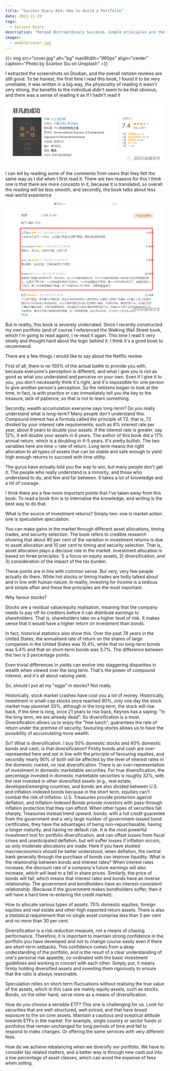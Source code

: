 ```yaml
---
title: "Success Diary #14: How to Build a Portfolio"
date: 2023-11-20
tags:
  - Success Diary
description: "Reread 《Extraordinary Success》，Simple principles are the truth."
images:
  - weekl6/cover.jpg
---
```


{{< img src="cover.jpg" alt="bg" maxWidth="960px" align="center" caption="Photo by Scarbor Siu on Unsplash" >}}

I extracted the screenshots on Douban, and the overall netizen reviews are still good. To be honest, the first time I read this book, I found it to be very unreliable, it was written in a big way, the physicality of reading it wasn't very strong, the benefits to the individual didn't seem to be that obvious, and there was a sense of reading it as if I hadn't read it

![](aaa.png)

I can tell by reading some of the comments from users that they felt the same way as I did when I first read it. There are two reasons for this I think one is that there are more concepts in it, because it is translated, so overall the reading will be less smooth, and secondly, the book talks about less real-world experience

![](bbb.png)

But in reality, this book is severely underrated. Since I recently constructed my own portfolio (and of course I referenced the Walking Wall Street book, which I'm going to read again), I re-read it again. This time I read it very slowly and thought hard about the logic behind it. I think it's a good book to recommend.

There are a few things I would like to say about the Netflix review:

First of all, there is no 100% of the actual battle to provide you with, because everyone's perception is different, and what I give you is not as good as what you understand and perceive on your own. Even if I give it to you, you don't necessarily think it's right, and it's impossible for one person to give another person's perception. So the netizens began to look at the time, in fact, is with practice or can immediately tell you the key to the treasure, lack of patience, so that is not to learn something.

Secondly, wealth accumulation everyone says long-term? Do you really understand what is long-term? Many people don't understand this. Compound interest has a formula called the principle of 72, that is, 72 divided by your interest rate requirements, such as 8% interest rate per year, about 9 years to double your assets. If the interest rate is greater, say 12%, it will double your assets in 6 years. The author of this book did a 17% annual return, which is a doubling in 4-5 years. It's pretty bullish. The two variables here are time + rate of return. Long term means the right allocation to all types of assets that can be stable and safe enough to yield high enough returns to succeed with time utility.

The gurus have actually told you the way to win, but many people don't get it. The people who really understand is a minority, and those who understand to do, and few and far between. It takes a lot of knowledge and a lot of courage.

I think there are a few more important points that I've taken away from this book. To read a book thin is to internalise the knowledge, and writing is the best way to do that.

What is the source of investment returns? Simply two: one is market action one is speculative speculation.

You can make gains in the market through different asset allocations, timing trades, and security selection. The book refers to credible research showing that about 90 per cent of the variation in investment returns is due to asset allocation and 10 per cent to timing and security selection. That is, asset allocation plays a decisive role in the market. Investment allocation is based on three principles: 1) a focus on equity assets, 2) diversification, and 3) consideration of the impact of the tax burden.

These points are in line with common sense. But very, very few people actually do them. While hot stocks or timing trades are hotly talked about and in line with human nature. In reality, investing for income is a tedious and simple affair and these few principles are the most important.

Why favour stocks?

Stocks are a residual value/equity realisation, meaning that the company needs to pay off its creditors before it can distribute earnings to shareholders. That is, shareholders take on a higher level of risk. It makes sense that it would have a higher return on investment than bonds.

In fact, historical statistics also show this. Over the past 78 years in the United States, the annualised rate of return on the shares of large companies in the United States was 10.4%, while that on long-term bonds was 5.4% and that on short-term bonds was 3.7%. The difference between the two is 5 percentage points.

Even trivial differences in yields can evolve into staggering disparities in wealth when viewed over the long term. That's the power of compound interest, and it's all about valuing yield.

So, should I put all my "eggs" in stocks? Not really.

Historically, stock market crashes have cost you a lot of money. Historically, investment in small-cap stocks once reached 90%, only one day the stock market may plummet 20%, although in the long term, the stock will rise back, if the time is long, once 21 years to rise back, Keynes has a saying: "In the long term, we are already dead". So diversification is a must. Diversification allows us to enjoy the "free lunch", guarantees the rate of return under the premise of security, favouring stocks allows us to have the possibility of accumulating more wealth.

So? What is diversification. I buy 50% domestic stocks and 40% domestic bonds and cash, is that diversification? Firstly bonds and cash are over-represented here and not in line with the principle of favouring equities, and secondly nearly 90% of both will be affected by the level of interest rates in the domestic market, no real diversification. There is an over-representation of investment in domestic marketable securities. For true diversification, the percentage invested in domestic marketable securities is roughly 32%, with the rest invested in other diversified assets (e.g., real estate, developed/emerging countries, and bonds are also divided between U.S. and inflation-indexed bonds because in the short term, equities can't combat the risk of inflation. U.S. Treasuries provide protection against deflation, and Inflation-Indexed Bonds provide investors with pass-through inflation protection that they can afford. When other types of securities fall sharply, Treasuries instead trend upward. bonds: with a full credit guarantee from the government and a very large number of government-issued bond certificates, they have the advantages of being non-repurchasable, having a longer maturity, and having no default risk. It is the most powerful investment tool for portfolio diversification, and can offset losses from fiscal crises and unanticipated deflation, but will suffer losses if inflation occurs, so only moderate allocations are made. Here if you have studied macroeconomics should be better understood, when deflation, the central bank generally through the purchase of bonds can improve liquidity. What is the relationship between bonds and interest rates? When interest rates increase, the discount rate of a company's future earnings will also increase, which will lead to a fall in share prices. Similarly, the price of bonds will fall, which means that interest rates and bonds have an inverse relationship. The government and bondholders have an interest-consistent relationship. (Because if the government makes bondholders suffer, then it will have a hard time re-entering the credit market).

How to allocate various types of assets. 70% domestic equities, foreign equities and real estate and other high expected return assets. There is also a statistical requirement that no single asset comprise less than 5 per cent and no more than 30 per cent.

Diversification is a risk reduction measure, not a means of chasing performance. Therefore, it is important to maintain strong confidence in the portfolio you have developed and not to change course easily even if there are short-term setbacks. This confidence comes from a deep understanding of the portfolio, and is the result of a clear understanding of one's personal risk appetite, co-ordinated with the basic investment guidelines and working in concert with each other. Simply put, it means firmly holding diversified assets and investing them rigorously to ensure that the ratio is always reasonable.

Speculation relies on short-term fluctuations without realising the true value of the assets, which in this case are mainly equity assets, such as stocks. Bonds, on the other hand, serve more as a means of diversification.

How do you choose a sensible ETF? This one is challenging for us. Look for securities that are well-structured, well-priced, and that have broad exposure to the six core assets. Maintain a cautious and sceptical attitude towards ETFs in the market. For example, single country or sector funds or portfolios that remain unchanged for long periods of time and fail to respond to index changes. Or offering the same services with very different fees.

How do we achieve rebalancing when we diversify our portfolio. We have to consider tax related matters, and a better way is through new cash put into a low percentage of asset classes, which can avoid the expense of fees when selling.
